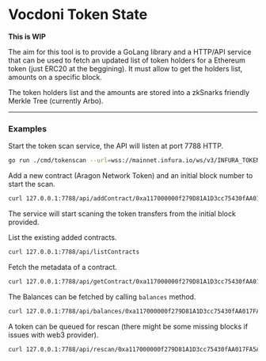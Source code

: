 # Vocdoni Token State

**This is WIP**

The aim for this tool is to provide a GoLang library and a HTTP/API service that can be used to fetch an updated list of token holders for a Ethereum token (just ERC20 at the beggining). It must allow to get the holders list, amounts on a specific block.

The token holders list and the amounts are stored into a zkSnarks friendly Merkle Tree (currently Arbo). 

---

### Examples

Start the token scan service, the API will listen at port 7788 HTTP. 
```bash
go run ./cmd/tokenscan --url=wss://mainnet.infura.io/ws/v3/INFURA_TOKEN --port=7788
```

 Add a new contract (Aragon Network Token) and an initial block number to start the scan.
```bash
curl 127.0.0.1:7788/api/addContract/0xa117000000f279D81A1D3cc75430fAA017FA5A2e/11000000
```
The service will start scaning the token transfers from the initial block provided.

List the existing added contracts.
```bash
curl 127.0.0.1:7788/api/listContracts
```

Fetch the metadata of a contract.
```bash
curl 127.0.0.1:7788/api/getContract/0xa117000000f279D81A1D3cc75430fAA017FA5A2e
```

The Balances can be fetched by calling `balances` method.
```bash
curl 127.0.0.1:7788/api/balances/0xa117000000f279D81A1D3cc75430fAA017FA5A2e
```

A token can be queued for rescan (there might be some missing blocks if issues with web3 provider).
```bash
curl 127.0.0.1:7788/api/rescan/0xa117000000f279D81A1D3cc75430fAA017FA5A2e
```